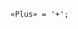 <!-- This file is generated automatically by infrastructure scripts. Please don't edit by hand. -->

```{ .ebnf .slang-ebnf #Plus }
«Plus» = '+';
```
